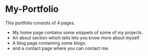 # My-Portfolio

This portfolio consists of 4 pages.
- My home page contains some snippets of some of my projects.
- An about section which tells lets you know more about myself.
- A blog page containing some blogs.
- and a contact page where you can contact me.
